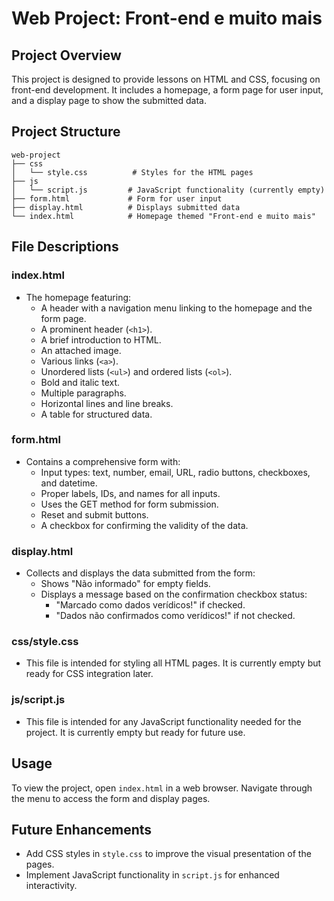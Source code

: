 # Web Project: Front-end e muito mais

## Project Overview
This project is designed to provide lessons on HTML and CSS, focusing on front-end development. It includes a homepage, a form page for user input, and a display page to show the submitted data.

## Project Structure
```
web-project
├── css
│   └── style.css          # Styles for the HTML pages
├── js
│   └── script.js         # JavaScript functionality (currently empty)
├── form.html             # Form for user input
├── display.html          # Displays submitted data
└── index.html            # Homepage themed "Front-end e muito mais"
```

## File Descriptions

### index.html
- The homepage featuring:
  - A header with a navigation menu linking to the homepage and the form page.
  - A prominent header (`<h1>`).
  - A brief introduction to HTML.
  - An attached image.
  - Various links (`<a>`).
  - Unordered lists (`<ul>`) and ordered lists (`<ol>`).
  - Bold and italic text.
  - Multiple paragraphs.
  - Horizontal lines and line breaks.
  - A table for structured data.

### form.html
- Contains a comprehensive form with:
  - Input types: text, number, email, URL, radio buttons, checkboxes, and datetime.
  - Proper labels, IDs, and names for all inputs.
  - Uses the GET method for form submission.
  - Reset and submit buttons.
  - A checkbox for confirming the validity of the data.

### display.html
- Collects and displays the data submitted from the form:
  - Shows "Não informado" for empty fields.
  - Displays a message based on the confirmation checkbox status:
    - "Marcado como dados verídicos!" if checked.
    - "Dados não confirmados como verídicos!" if not checked.

### css/style.css
- This file is intended for styling all HTML pages. It is currently empty but ready for CSS integration later.

### js/script.js
- This file is intended for any JavaScript functionality needed for the project. It is currently empty but ready for future use.

## Usage
To view the project, open `index.html` in a web browser. Navigate through the menu to access the form and display pages. 

## Future Enhancements
- Add CSS styles in `style.css` to improve the visual presentation of the pages.
- Implement JavaScript functionality in `script.js` for enhanced interactivity.